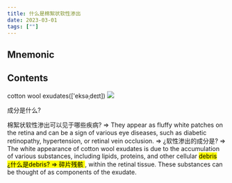 ```yaml
---
title: 什么是棉絮状软性渗出
date: 2023-03-01
tags: [""]
--- 
```


## Mnemonic

## Contents

cotton wool exudates(['eksəˌdeɪt])
![](http://kellogg.umich.edu/theeyeshaveit/tehi_images/cotton-wool-spots.jpg)

成分是什么?

棉絮状软性渗出可以见于哪些疾病? => 
  They appear as fluffy white patches on the retina and can be a sign of various eye diseases, such as diabetic retinopathy, hypertension, or retinal vein occlusion. => ¿软性渗出的成分是? ⇒ The white appearance of cotton wool exudates is due to the accumulation of various substances, including lipids, proteins, and other cellular <mark>debris ¿什么是debris? ⇒ 碎片残骸 </mark>, within the retinal tissue. These substances can be thought of as components of the exudate.

